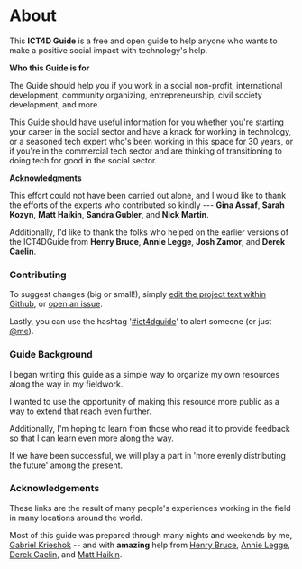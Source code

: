 # About

This **ICT4D Guide** is a free and open guide to help anyone who wants to make a positive social impact with technology's help.

**Who this Guide is for**

The Guide should help you if you work in a social non-profit, international development, community organizing, entrepreneurship, civil society development, and more.

This Guide should have useful information for you whether you're starting your career in the social sector and have a knack for working in technology, or a seasoned tech expert who's been working in this space for 30 years, or if you're in the commercial tech sector and are thinking of transitioning to doing tech for good in the social sector.

**Acknowledgments**

This effort could not have been carried out alone, and I would like to thank the efforts of the experts who contributed so kindly --- **Gina Assaf**, **Sarah Kozyn**, **Matt Haikin**, **Sandra Gubler**, and **Nick Martin**.

Additionally, I'd like to thank the folks who helped on the earlier versions of the ICT4DGuide from **Henry Bruce**, **Annie Legge**, **Josh Zamor**, and **Derek Caelin**.

### Contributing

To suggest changes (big or small!), simply [edit the project text within Github](https://github.com/gabrielkrieshok/ict4dguide/tree/master/docs/guide), or [open an issue](https://github.com/gabrielkrieshok/ict4dguide/issues).

Lastly, you can use the hashtag '[#ict4dguide](https://twitter.com/search?f=tweets&q=%23ict4dguide&src=typd)' to alert someone (or just [@me](https://twitter.com/gabrielkrieshok)).




### Guide Background

I began writing this guide as a simple way to organize my own resources along the way in my fieldwork.

I wanted to use the opportunity of making this resource more public as a way to extend that reach even further.

Additionally, I'm hoping to learn from those who read it to provide feedback so that I can learn even more along the way.

If we have been successful, we will play a part in 'more evenly distributing the future' among the present.


### Acknowledgements

These links are the result of many people's experiences working in the field in many locations around the world.

Most of this guide was prepared through many nights and weekends by me, [Gabriel Krieshok](https://gabrielkrieshok.com) -- and with **amazing** help from [Henry Bruce](https://twitter.com/henryhbruce), [Annie Legge](https://twitter.com/annielegge), [Derek Caelin](https://twitter.com/derekpost), and [Matt Haikin](https://twitter.com/matthaikin).
